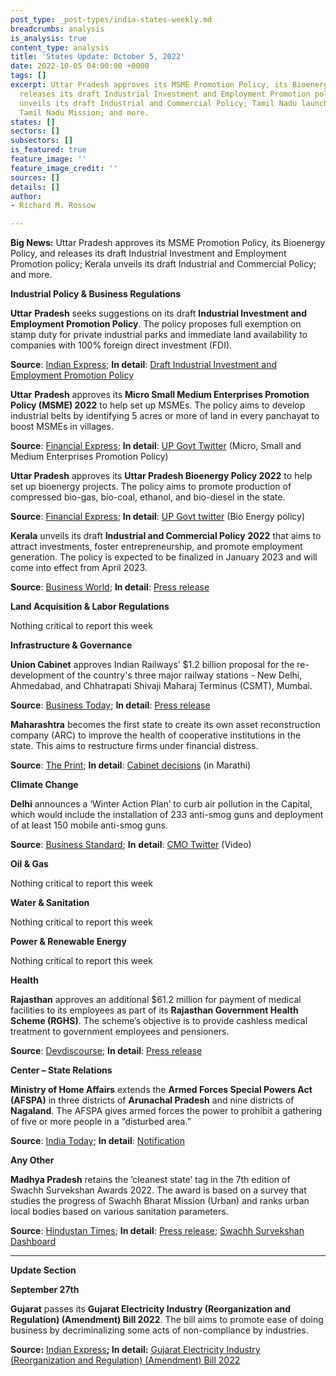 ```yaml
---
post_type: _post-types/india-states-weekly.md
breadcrumbs: analysis
is_analysis: true
content_type: analysis
title: 'States Update: October 5, 2022'
date: 2022-10-05 04:00:00 +0000
tags: []
excerpt: Uttar Pradesh approves its MSME Promotion Policy, its Bioenergy Policy, and
  releases its draft Industrial Investment and Employment Promotion policy; Kerala
  unveils its draft Industrial and Commercial Policy; Tamil Nadu launches its Green
  Tamil Nadu Mission; and more.
states: []
sectors: []
subsectors: []
is_featured: true
feature_image: ''
feature_image_credit: ''
sources: []
details: []
author:
- Richard M. Rossow

---
```

**Big News:** Uttar Pradesh approves its MSME Promotion Policy, its Bioenergy Policy, and releases its draft Industrial Investment and Employment Promotion policy; Kerala unveils its draft Industrial and Commercial Policy; and more.

**Industrial Policy & Business Regulations**

**Uttar** **Pradesh** seeks suggestions on its draft **Industrial Investment and Employment Promotion Policy**. The policy proposes full exemption on stamp duty for private industrial parks and immediate land availability to companies with 100% foreign direct investment (FDI).

**Source**: [Indian Express](https://indianexpress.com/article/cities/lucknow/uttar-pradesh-draft-industrial-policy-put-up-for-public-review-feedback-govt-8183624/); **In detail**: [Draft Industrial Investment and Employment Promotion Policy](https://invest.up.gov.in/wp-content/themes/investup/pdf/Draft_UP_New-Industrial-Policy-2022.pdf)

**Uttar** **Pradesh** approves its **Micro Small Medium Enterprises Promotion Policy (MSME) 2022** to help set up MSMEs. The policy aims to develop industrial belts by identifying 5 acres or more of land in every panchayat to boost MSMEs in villages.

**Source**: [Financial Express](https://www.financialexpress.com/industry/sme/msme-eodb-up-govt-approves-msme-promotion-policy-2022-and-up-bioenergy-policy-2022/2693994/); **In detail**: [UP Govt Twitter](https://twitter.com/UPGovt/status/1574823454032814080) (Micro, Small and Medium Enterprises Promotion Policy)

**Uttar Pradesh** approves its **Uttar Pradesh Bioenergy Policy 2022** to help set up bioenergy projects. The policy aims to promote production of compressed bio-gas, bio-coal, ethanol, and bio-diesel in the state.

**Source**: [Financial Express](https://www.financialexpress.com/industry/sme/msme-eodb-up-govt-approves-msme-promotion-policy-2022-and-up-bioenergy-policy-2022/2693994/); **In detail**: [UP Govt twitter](https://twitter.com/UPGovt/status/1574823653518163969) (Bio Energy policy)

**Kerala** unveils its draft **Industrial and Commercial Policy** **2022** that aims to attract investments, foster entrepreneurship, and promote employment generation. The policy is expected to be finalized in January 2023 and will come into effect from April 2023.

**Source**: [Business World](http://bwpeople.businessworld.in/article/The-New-Industrial-Policy-Of-Kerala-Focuses-On-Upgrading-Skill-/01-10-2022-448920/); **In detail**: [Press release](https://prd.kerala.gov.in/ml/node/186327)

**Land Acquisition & Labor Regulations**

Nothing critical to report this week

**Infrastructure & Governance**

**Union Cabinet** approves Indian Railways’ $1.2 billion proposal for the re-development of the country's three major railway stations - New Delhi, Ahmedabad, and Chhatrapati Shivaji Maharaj Terminus (CSMT), Mumbai.

**Source**: [Business Today](https://www.businesstoday.in/latest/corporate/story/cabinet-clears-re-development-plan-of-three-major-railway-stations-new-delhi-ahmedabad-mumbais-csmt-348421-2022-09-28); **In detail**: [Press release](https://pib.gov.in/PressReleasePage.aspx?PRID=1862942)

**Maharashtra** becomes the first state to create its own asset reconstruction company (ARC) to improve the health of cooperative institutions in the state. This aims to restructure firms under financial distress.

**Source**: [The Print](https://theprint.in/india/governance/eye-on-indebted-cooperatives-maharashtra-sets-up-asset-reconstruction-firm-1st-state-to-do-so/1148407/); **In detail**: [Cabinet decisions](https://www.maharashtra.gov.in/Site/upload/CabinetDecision/English/21-09-2022%20Cabinet%20Decision%20(Meeting%20No.11).pdf) (in Marathi)

**Climate Change**

**Delhi** announces a ‘Winter Action Plan’ to curb air pollution in the Capital, which would include the installation of 233 anti-smog guns and deployment of at least 150 mobile anti-smog guns.

**Source**: [Business Standard](https://www.business-standard.com/article/current-affairs/as-pollution-season-approaches-delhi-govt-launches-a-winter-action-plan-122093000745_1.html); **In** **detail**: [CMO Twitter](https://twitter.com/CMODelhi/status/1575719829629468672) (Video)

**Oil & Gas**

Nothing critical to report this week

**Water & Sanitation**

Nothing critical to report this week

**Power & Renewable Energy**

Nothing critical to report this week

**Health**

**Rajasthan** approves an additional $61.2 million for payment of medical facilities to its employees as part of its **Rajasthan Government Health Scheme (RGHS)**. The scheme’s objective is to provide cashless medical treatment to government employees and pensioners.

**Source**: [Devdiscourse](https://www.devdiscourse.com/article/science-environment/2196152-rajasthan-govt-approves-rs-500-crore-budget-for-payment-of-medical-facilities-to-employees); **In detail**: [Press release](https://cmo.rajasthan.gov.in/pressreleasedetail/5821)

**Center – State Relations**

**Ministry of Home Affairs** extends the **Armed Forces Special Powers Act (AFSPA)** in three districts of **Arunachal Pradesh** and nine districts of **Nagaland**. The AFSPA gives armed forces the power to prohibit a gathering of five or more people in a “disturbed area.”

**Source**: [India Today](https://www.indiatoday.in/india/story/afspa-extended-arunachal-pradesh-nagaland-six-months-from-today-2007010-2022-10-01); **In detail**: [Notification](https://egazette.nic.in/WriteReadData/2022/239233.pdf)

**Any Other**

**Madhya Pradesh** retains the ‘cleanest state’ tag in the 7th edition of Swachh Survekshan Awards 2022. The award is based on a survey that studies the progress of Swachh Bharat Mission (Urban) and ranks urban local bodies based on various sanitation parameters.

**Source**: [Hindustan Times](https://www.hindustantimes.com/india-news/these-are-the-ten-cleanest-cities-in-india-as-per-latest-govt-survey-check-list-101664626367110.html); **In detail**: [Press release](https://pib.gov.in/PressReleasePage.aspx?PRID=1864209); [Swachh Survekshan Dashboard](https://sbmurban.org/ss-2022-result-dashboard)

***

**Update Section**

**September 27th**

**Gujarat** passes its **Gujarat Electricity Industry (Reorganization and Regulation) (Amendment) Bill 2022**. The bill aims to promote ease of doing business by decriminalizing some acts of non-compliance by industries.

**Source:** [Indian Express](https://indianexpress.com/article/cities/ahmedabad/gujarat-bill-to-reduce-compliance-burden-to-industries-passed-unanimously-8165195/)**; In detail:** [Gujarat Electricity Industry (Reorganization and Regulation) (Amendment) Bill 2022](http://cms.neva.gov.in/FileStructure_GJ/Notices/f6b8a4bc-0c77-4038-bb72-aca590e00b0d.pdf)